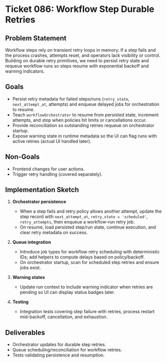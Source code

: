 # Ticket 086: Workflow Step Durable Retries

## Problem Statement
Workflow steps rely on transient retry loops in memory. If a step fails and the process crashes, attempts reset, and operators lack visibility or control. Building on durable retry primitives, we need to persist retry state and requeue workflow runs so steps resume with exponential backoff and warning indicators.

## Goals
- Persist retry metadata for failed steps/runs (`retry_state`, `next_attempt_at`, attempts) and enqueue delayed jobs for orchestration to resume.
- Teach `workflowOrchestrator` to resume from persisted state, increment attempts, and stop when policies hit limits or cancellations occur.
- Provide reconciliation so outstanding retries requeue on orchestrator startup.
- Expose warning state in runtime metadata so the UI can flag runs with active retries (actual UI handled later).

## Non-Goals
- Frontend changes for user actions.
- Trigger retry handling (covered separately).

## Implementation Sketch
1. **Orchestrator persistence**
   - When a step fails and retry policy allows another attempt, update the step record with `next_attempt_at`, `retry_state = 'scheduled'`, `retry_attempts`, then enqueue a workflow-run retry job.
   - On resume, load persisted step/run state, continue execution, and clear retry metadata on success.

2. **Queue integration**
   - Introduce job types for workflow retry scheduling with deterministic IDs; add helpers to compute delays based on policy/backoff.
   - On orchestrator startup, scan for scheduled step retries and ensure jobs exist.

3. **Warning states**
   - Update run context to include warning indicator when retries are pending so UI can display status badges later.

4. **Testing**
   - Integration tests covering step failure with retries, process restart mid-backoff, cancellation, and exhaustion.

## Deliverables
- Orchestrator updates for durable step retries.
- Queue scheduling/reconciliation for workflow retries.
- Tests validating persistence and resumption.
